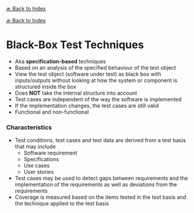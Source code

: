 [🔙 Back to Index](../index.md)

[🔙 Back to Index](../index.md)

# Black-Box Test Techniques

* Aka **specification-based** techniques
* Based on an analysis of the specified behaviour of the test object
* View the test object (software under test) as black box with inputs/outputs without looking at how the system or component is structured inside the box
* Does **NOT** take the internal structure into account
* Test cases are independent of the way the software is implemented
* If the implementation changes, the test cases are still valid
* Functional and non-functional

### Characteristics
* Test conditions, test cases and test data are derived from a test basis that may include
  * Software requirement
  * Specifications
  * Use cases
  * User stories
* Test cases may be used to detect gaps between requirements and the implementation of the requirements as well as deviations from the requirements
* Coverage is measured based on the items tested in the test basis and the technique applied to the test basis

